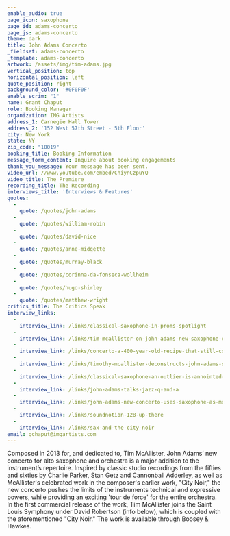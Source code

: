 ```yaml
---
enable_audio: true
page_icon: saxophone
page_id: adams-concerto
page_js: adams-concerto
theme: dark
title: John Adams Concerto
_fieldset: adams-concerto
_template: adams-concerto
artwork: /assets/img/tim-adams.jpg
vertical_position: top
horizontal_position: left
quote_position: right
background_color: '#0F0F0F'
enable_scrim: "1"
name: Grant Chaput
role: Booking Manager
organization: IMG Artists
address_1: Carnegie Hall Tower
address_2: '152 West 57th Street - 5th Floor'
city: New York
state: NY
zip_code: "10019"
booking_title: Booking Information
message_form_content: Inquire about booking engagements
thank_you_message: Your message has been sent.
video_url: //www.youtube.com/embed/ChiynCzpuYQ
video_title: The Premiere
recording_title: The Recording
interviews_title: 'Interviews & Features'
quotes:
  - 
    quote: /quotes/john-adams
  - 
    quote: /quotes/william-robin
  - 
    quote: /quotes/david-nice
  - 
    quote: /quotes/anne-midgette
  - 
    quote: /quotes/murray-black
  - 
    quote: /quotes/corinna-da-fonseca-wollheim
  - 
    quote: /quotes/hugo-shirley
  - 
    quote: /quotes/matthew-wright
critics_title: The Critics Speak
interview_links:
  - 
    interview_link: /links/classical-saxophone-in-proms-spotlight
  - 
    interview_link: /links/tim-mcallister-on-john-adams-new-saxophone-concerto
  - 
    interview_link: /links/concerto-a-400-year-old-recipe-that-still-cooks
  - 
    interview_link: /links/timothy-mcallister-deconstructs-john-adams-saxophone-concerto
  - 
    interview_link: /links/classical-saxophone-an-outlier-is-annointed-by-john-adams-concerto
  - 
    interview_link: /links/john-adams-talks-jazz-q-and-a
  - 
    interview_link: /links/john-adams-new-concerto-uses-saxophone-as-more-than-a-special-effect
  - 
    interview_link: /links/soundnotion-128-up-there
  - 
    interview_link: /links/sax-and-the-city-noir
email: gchaput@imgartists.com
---
```

Composed in 2013 for, and dedicated to, Tim McAllister, John Adams’ new concerto for alto saxophone and orchestra is a major addition to the instrument’s repertoire. Inspired by classic studio recordings from the fifties and sixties by Charlie Parker, Stan Getz and Cannonball Adderley, as well as McAllister's celebrated work in the composer's earlier work, "City Noir," the new concerto pushes the limits of the instruments technical and expressive powers, while providing an exciting 'tour de force' for the entire orchestra. In the first commercial release of the work, Tim McAllister joins the Saint Louis Symphony under David Robertson (info below), which is coupled with the aforementioned "City Noir." The work is available through Boosey & Hawkes.
